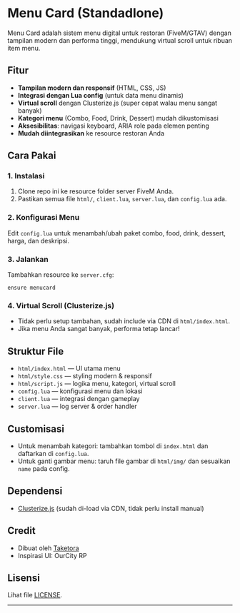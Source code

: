 # Menu Card (Standadlone)

Menu Card adalah sistem menu digital untuk restoran (FiveM/GTAV) dengan tampilan modern dan performa tinggi, mendukung virtual scroll untuk ribuan item menu.

## Fitur
- **Tampilan modern dan responsif** (HTML, CSS, JS)
- **Integrasi dengan Lua config** (untuk data menu dinamis)
- **Virtual scroll** dengan Clusterize.js (super cepat walau menu sangat banyak)
- **Kategori menu** (Combo, Food, Drink, Dessert) mudah dikustomisasi
- **Aksesibilitas**: navigasi keyboard, ARIA role pada elemen penting
- **Mudah diintegrasikan** ke resource restoran Anda

## Cara Pakai

### 1. Instalasi
1. Clone repo ini ke resource folder server FiveM Anda.
2. Pastikan semua file `html/`, `client.lua`, `server.lua`, dan `config.lua` ada.

### 2. Konfigurasi Menu
Edit `config.lua` untuk menambah/ubah paket combo, food, drink, dessert, harga, dan deskripsi.

### 3. Jalankan
Tambahkan resource ke `server.cfg`:
```
ensure menucard
```

### 4. Virtual Scroll (Clusterize.js)
- Tidak perlu setup tambahan, sudah include via CDN di `html/index.html`.
- Jika menu Anda sangat banyak, performa tetap lancar!

## Struktur File
- `html/index.html` — UI utama menu
- `html/style.css` — styling modern & responsif
- `html/script.js` — logika menu, kategori, virtual scroll
- `config.lua` — konfigurasi menu dan lokasi
- `client.lua` — integrasi dengan gameplay
- `server.lua` — log server & order handler

## Customisasi
- Untuk menambah kategori: tambahkan tombol di `index.html` dan daftarkan di `config.lua`.
- Untuk ganti gambar menu: taruh file gambar di `html/img/` dan sesuaikan `name` pada config.

## Dependensi
- [Clusterize.js](https://clusterize.js.org/) (sudah di-load via CDN, tidak perlu install manual)

## Credit
- Dibuat oleh [Taketora](https://github.com/yon0697)
- Inspirasi UI: OurCity RP

## Lisensi
Lihat file [LICENSE](LICENSE).

---
